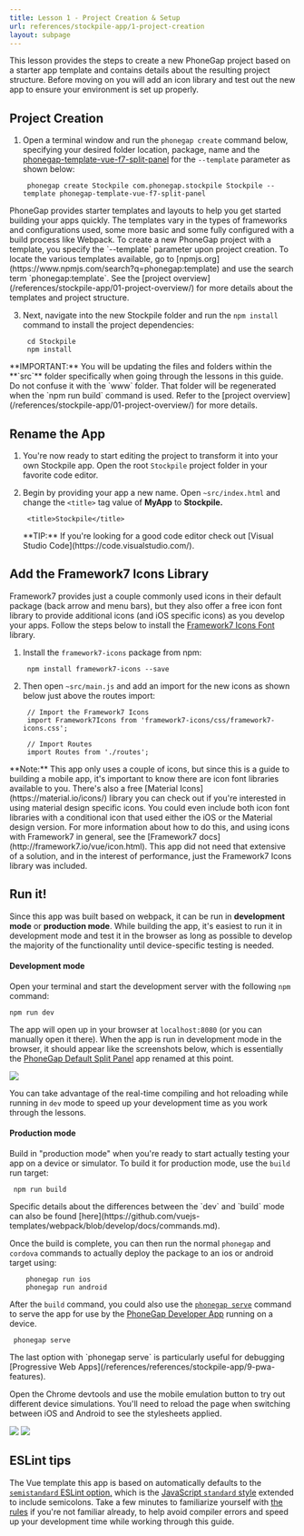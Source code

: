 ```yaml
---
title: Lesson 1 - Project Creation & Setup
url: references/stockpile-app/1-project-creation
layout: subpage
---
```

This lesson provides the steps to create a new PhoneGap project based on a starter app template and contains details about the resulting project structure. Before moving on you will add an icon library and test out the new app to ensure your environment is set up properly.

## Project Creation
1. Open a terminal window and run the `phonegap create` command below, specifying your desired folder location,  package, name and the [phonegap-template-vue-f7-split-panel](https://github.com/phonegap/phonegap-template-vue-f7-split-panel) for the `--template` parameter as shown below:

        phonegap create Stockpile com.phonegap.stockpile Stockpile --template phonegap-template-vue-f7-split-panel

  <div class="alert--tip">PhoneGap provides starter templates and layouts to help you get started building your apps quickly. The templates vary in the types of frameworks and configurations used, some more basic and some fully configured with a build process like Webpack. To create a new PhoneGap project with a template, you specify the `--template` parameter upon project creation. To locate the various templates available, go to [npmjs.org](https://www.npmjs.com/search?q=phonegap:template) and use the search term `phonegap:template`. See the [project overview](/references/stockpile-app/01-project-overview/) for more details about the templates and project structure. 
  </div>

3. Next, navigate into the new Stockpile folder and run the `npm install` command to install the project dependencies:

        cd Stockpile
        npm install

  <div class="alert--info">**IMPORTANT:** You will be updating the files and folders within the **`src`** folder specifically when going through the lessons in this guide. Do not confuse it with the `www` folder. That folder will be regenerated when the `npm run build` command is used. Refer to the [project overview](/references/stockpile-app/01-project-overview/) for more details.</div>

## Rename the App
1. You're now ready to start editing the project to transform it into your own Stockpile app. Open the root `Stockpile` project folder in your favorite code editor.

2. Begin by providing your app a new name. Open `~src/index.html` and change the `<title>` tag value of **MyApp** to **Stockpile.**

		<title>Stockpile</title>

	<div class="alert--tip">**TIP:** If you're looking for a good code editor check out [Visual Studio Code](https://code.visualstudio.com/).</div>

## Add the Framework7 Icons Library
Framework7 provides just a couple commonly used icons in their default package (back arrow and menu bars), but they also offer a free icon font library to provide additional icons (and iOS specific icons) as you develop your apps. Follow the steps below to install the [Framework7 Icons Font](https://framework7.io/icons/) library.

1. Install the `framework7-icons` package from npm:

		npm install framework7-icons --save

2. Then open `~src/main.js` and add an import for the new icons as shown below just above the routes import:

    	// Import the Framework7 Icons
    	import Framework7Icons from 'framework7-icons/css/framework7-icons.css';
    	
    	// Import Routes
    	import Routes from './routes';

<div class="alert--info">**Note:** This app only uses a couple of icons, but since this is a guide to building a mobile app, it's important to know there are icon font libraries available to you. There's also a free [Material Icons](https://material.io/icons/) library you can check out if you're interested in using material design specific icons. You could even include both icon font libraries with a conditional icon that used either the iOS or the Material design version. For more information about how to do this, and using icons with Framework7 in general, see the [Framework7 docs](http://framework7.io/vue/icon.html). This app did not need that extensive of a solution, and in the interest of performance, just the Framework7 Icons library was included. </div>

## Run it!
Since this app was built based on webpack, it can be run in **development mode** or **production mode**. While building the app, it's easiest to run it in development mode and test it in the browser as long as possible to develop the majority of the functionality until device-specific testing is needed.

#### Development mode
Open your terminal and start the development server with the following `npm` command:

	npm run dev

The app will open up in your browser at `localhost:8080` (or you can manually open it there).  When the app is run in development mode in the browser, it should appear like the screenshots below, which is essentially the [PhoneGap Default Split Panel](https://github.com/phonegap/phonegap-template-vue-f7-split-panel/) app renamed at this point.

![](/images/stockpile/run-browser-lesson1.png)

You can take advantage of the real-time compiling and hot reloading while running in `dev` mode to speed up your development time as you work through the lessons.

#### Production mode
Build in "production mode" when you're ready to start actually testing your app on a device or simulator. To build it for production mode, use the `build` run target:

	 npm run build

<div class="alert--tip">Specific details about the differences between the `dev` and `build` mode can also be found [here](https://github.com/vuejs-templates/webpack/blob/develop/docs/commands.md).</div>

Once the build is complete, you can then run the normal `phonegap` and `cordova` commands to actually deploy the package to an ios or android target using:

		phonegap run ios
		phonegap run android


After the `build` command, you could also use the [`phonegap serve`](http://docs.phonegap.com/getting-started/4-preview-your-app/cli/) command to serve the app for use by the [PhoneGap Developer App](http://docs.phonegap.com/getting-started/2-install-mobile-app/) running on a device.

	 phonegap serve

<div class="alert--tip">The last option with `phonegap serve` is particularly useful for debugging [Progressive Web Apps](/references/references/stockpile-app/9-pwa-features). </div>

Open the Chrome devtools and use the mobile emulation button to try out different device simulations. You'll need to reload the page when switching between iOS and Android to see the stylesheets applied.

![](/images/stockpile/run-browser-ios.png)
![](/images/stockpile/run-browser-android.png)

## ESLint tips
The Vue template this app is based on automatically defaults to the [`semistandard` ESLint option,](https://github.com/vuejs-templates/webpack/blob/develop/docs/linter.md) which is the [JavaScript `standard` style](https://standardjs.com/) extended to include semicolons. Take a few minutes to familiarize yourself with [the rules](https://standardjs.com/) if you're not familiar already, to help avoid compiler errors and speed up your development time while working through this guide.
